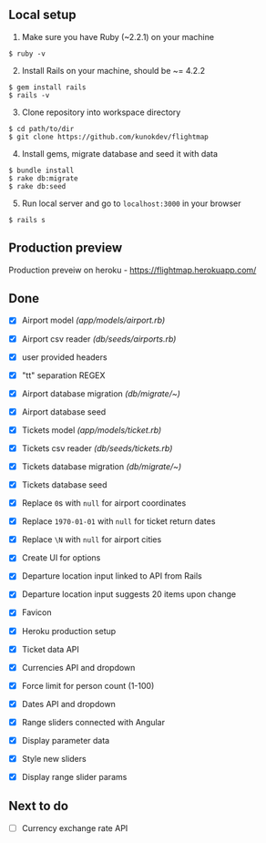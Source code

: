 ## Local setup

1. Make sure you have Ruby (~2.2.1) on your machine

  ```
  $ ruby -v
  ```

2. Install Rails on your machine, should be ~= 4.2.2

  ```
  $ gem install rails
  $ rails -v
  ```

3.  Clone repository into workspace directory

  ```
  $ cd path/to/dir
  $ git clone https://github.com/kunokdev/flightmap
  ```

4. Install gems, migrate database and seed it with data

  ```
  $ bundle install
  $ rake db:migrate
  $ rake db:seed
  ```

5. Run local server and go to `localhost:3000` in your browser

  ```
  $ rails s
  ```

## Production preview

Production preveiw on heroku - https://flightmap.herokuapp.com/

## Done

- [x] Airport model *(app/models/airport.rb)*
- [x] Airport csv reader *(db/seeds/airports.rb)*
- [x] user provided headers
- [x] "tt" separation REGEX
- [x] Airport database migration *(db/migrate/~)*
- [x] Airport database seed
- [x] Tickets model *(app/models/ticket.rb)*
- [x] Tickets csv reader *(db/seeds/tickets.rb)*
- [x] Tickets database migration *(db/migrate/~)*
- [x] Tickets database seed
- [x] Replace `0`s with `null` for airport coordinates
- [x] Replace `1970-01-01` with `null` for ticket return dates
- [x] Replace `\N` with `null` for airport cities
- [x] Create UI for options
- [x] Departure location input linked to API from Rails
- [x] Departure location input suggests 20 items upon change
- [x] Favicon
- [x] Heroku production setup
- [x] Ticket data API
- [x] Currencies API and dropdown
- [x] Force limit for person count (1-100)
- [x] Dates API and dropdown
- [x] Range sliders connected with Angular
- [x] Display parameter data
- [x] Style new sliders
- [x] Display range slider params



## Next to do

- [ ] Currency exchange rate API
